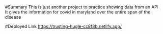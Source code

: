#Summary
This is just another project to practice showing data from an API
It gives the information for covid in maryland over the entire 
span of the disease

#Deployed Link
https://trusting-hugle-cc8f8b.netlify.app/